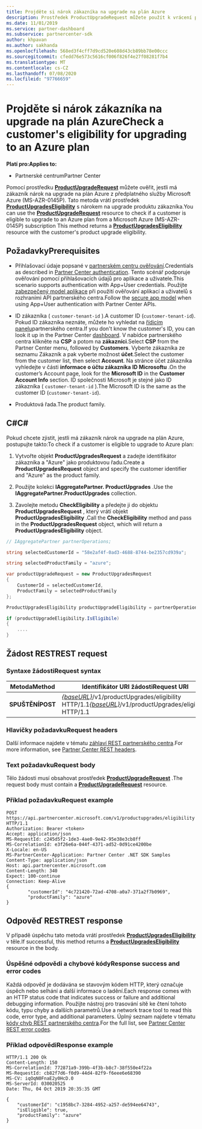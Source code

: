 ```yaml
---
title: Projděte si nárok zákazníka na upgrade na plán Azure
description: Prostředek ProductUpgradeRequest můžete použít k vrácení prostředku ProductUpgradesEligibility, abyste zjistili, jestli má zákazník nárok na upgrade z předplatného Microsoft Azure (MS-AZR-0145P) na plán Azure.
ms.date: 11/01/2019
ms.service: partner-dashboard
ms.subservice: partnercenter-sdk
author: khpavan
ms.author: sakhanda
ms.openlocfilehash: 568ed3f4cff7d9cd520e608d43cb89bb78e00ccc
ms.sourcegitcommit: cfedd76e573c5616cf006f826f4e27f08281f7b4
ms.translationtype: MT
ms.contentlocale: cs-CZ
ms.lasthandoff: 07/08/2020
ms.locfileid: "97766659"
---
```

# <a name="check-a-customers-eligibility-for-upgrading-to-an-azure-plan"></a><span data-ttu-id="4e86c-103">Projděte si nárok zákazníka na upgrade na plán Azure</span><span class="sxs-lookup"><span data-stu-id="4e86c-103">Check a customer's eligibility for upgrading to an Azure plan</span></span>

<span data-ttu-id="4e86c-104">**Platí pro:**</span><span class="sxs-lookup"><span data-stu-id="4e86c-104">**Applies to:**</span></span>

- <span data-ttu-id="4e86c-105">Partnerské centrum</span><span class="sxs-lookup"><span data-stu-id="4e86c-105">Partner Center</span></span>

<span data-ttu-id="4e86c-106">Pomocí prostředku [**ProductUpgradeRequest**](product-upgrade-resources.md#productupgraderequest) můžete ověřit, jestli má zákazník nárok na upgrade na plán Azure z předplatného služby Microsoft Azure (MS-AZR-0145P). Tato metoda vrátí prostředek [**ProductUpgradesEligibility**](product-upgrade-resources.md#productupgradeseligibility) s nárokem na upgrade produktu zákazníka.</span><span class="sxs-lookup"><span data-stu-id="4e86c-106">You can use the [**ProductUpgradeRequest**](product-upgrade-resources.md#productupgraderequest) resource to check if a customer is eligible to upgrade to an Azure plan from a Microsoft Azure (MS-AZR-0145P) subscription This method returns a [**ProductUpgradesEligibility**](product-upgrade-resources.md#productupgradeseligibility) resource with the customer's product upgrade eligibility.</span></span>

## <a name="prerequisites"></a><span data-ttu-id="4e86c-107">Požadavky</span><span class="sxs-lookup"><span data-stu-id="4e86c-107">Prerequisites</span></span>

- <span data-ttu-id="4e86c-108">Přihlašovací údaje popsané v [partnerském centru ověřování](partner-center-authentication.md).</span><span class="sxs-lookup"><span data-stu-id="4e86c-108">Credentials as described in [Partner Center authentication](partner-center-authentication.md).</span></span> <span data-ttu-id="4e86c-109">Tento scénář podporuje ověřování pomocí přihlašovacích údajů pro aplikace a uživatele.</span><span class="sxs-lookup"><span data-stu-id="4e86c-109">This scenario supports authentication with App+User credentials.</span></span> <span data-ttu-id="4e86c-110">Použijte [zabezpečený model aplikace](enable-secure-app-model.md) při použití ověřování aplikací a uživatelů s rozhraními API partnerského centra.</span><span class="sxs-lookup"><span data-stu-id="4e86c-110">Follow the [secure app model](enable-secure-app-model.md) when using App+User authentication with Partner Center APIs.</span></span>

- <span data-ttu-id="4e86c-111">ID zákazníka ( `customer-tenant-id` ).</span><span class="sxs-lookup"><span data-stu-id="4e86c-111">A customer ID (`customer-tenant-id`).</span></span> <span data-ttu-id="4e86c-112">Pokud ID zákazníka neznáte, můžete ho vyhledat na [řídicím panelu](https://partner.microsoft.com/dashboard)partnerského centra.</span><span class="sxs-lookup"><span data-stu-id="4e86c-112">If you don't know the customer's ID, you can look it up in the Partner Center [dashboard](https://partner.microsoft.com/dashboard).</span></span> <span data-ttu-id="4e86c-113">V nabídce partnerského centra klikněte na **CSP** a potom na **zákazníci**.</span><span class="sxs-lookup"><span data-stu-id="4e86c-113">Select **CSP** from the Partner Center menu, followed by **Customers**.</span></span> <span data-ttu-id="4e86c-114">Vyberte zákazníka ze seznamu Zákazník a pak vyberte možnost **účet**.</span><span class="sxs-lookup"><span data-stu-id="4e86c-114">Select the customer from the customer list, then select **Account**.</span></span> <span data-ttu-id="4e86c-115">Na stránce účet zákazníka vyhledejte v části **informace o účtu zákazníka** **ID Microsoftu** .</span><span class="sxs-lookup"><span data-stu-id="4e86c-115">On the customer’s Account page, look for the **Microsoft ID** in the **Customer Account Info** section.</span></span> <span data-ttu-id="4e86c-116">ID společnosti Microsoft je stejné jako ID zákazníka ( `customer-tenant-id` ).</span><span class="sxs-lookup"><span data-stu-id="4e86c-116">The Microsoft ID is the same as the customer ID  (`customer-tenant-id`).</span></span>

- <span data-ttu-id="4e86c-117">Produktová řada.</span><span class="sxs-lookup"><span data-stu-id="4e86c-117">The product family.</span></span>

## <a name="c"></a><span data-ttu-id="4e86c-118">C\#</span><span class="sxs-lookup"><span data-stu-id="4e86c-118">C\#</span></span>

<span data-ttu-id="4e86c-119">Pokud chcete zjistit, jestli má zákazník nárok na upgrade na plán Azure, postupujte takto:</span><span class="sxs-lookup"><span data-stu-id="4e86c-119">To check if a customer is eligible to upgrade to Azure plan:</span></span>

1. <span data-ttu-id="4e86c-120">Vytvořte objekt **ProductUpgradesRequest** a zadejte identifikátor zákazníka a "Azure" jako produktovou řadu.</span><span class="sxs-lookup"><span data-stu-id="4e86c-120">Create a **ProductUpgradesRequest** object and specify the customer identifier and "Azure" as the product family.</span></span>

2. <span data-ttu-id="4e86c-121">Použijte kolekci **IAggregatePartner. ProductUpgrades** .</span><span class="sxs-lookup"><span data-stu-id="4e86c-121">Use the **IAggregatePartner.ProductUpgrades** collection.</span></span>
3. <span data-ttu-id="4e86c-122">Zavolejte metodu **CheckEligibility** a předejte ji do objektu **ProductUpgradesRequest** , který vrátí objekt **ProductUpgradesEligibility** .</span><span class="sxs-lookup"><span data-stu-id="4e86c-122">Call the **CheckEligibility** method and pass in the **ProductUpgradesRequest** object, which will return a **ProductUpgradesEligibility** object.</span></span>

```csharp
// IAggregatePartner partnerOperations;

string selectedCustomerId = "58e2af4f-0ad3-4688-8744-be2357cd939a";

string selectedProductFamily = "azure";

var productUpgradeRequest = new ProductUpgradesRequest
{
    CustomerId = selectedCustomerId,
    ProductFamily = selectedProductFamily
};

ProductUpgradesEligibility productUpgradeEligibility = partnerOperations.ProductUpgrades.CheckEligibility(productUpgradeRequest);

if (productUpgradeEligibility.IsEligibile)
{
    ....
}

```

## <a name="rest-request"></a><span data-ttu-id="4e86c-123">Žádost REST</span><span class="sxs-lookup"><span data-stu-id="4e86c-123">REST request</span></span>

### <a name="request-syntax"></a><span data-ttu-id="4e86c-124">Syntaxe žádosti</span><span class="sxs-lookup"><span data-stu-id="4e86c-124">Request syntax</span></span>

| <span data-ttu-id="4e86c-125">Metoda</span><span class="sxs-lookup"><span data-stu-id="4e86c-125">Method</span></span>   | <span data-ttu-id="4e86c-126">Identifikátor URI žádosti</span><span class="sxs-lookup"><span data-stu-id="4e86c-126">Request URI</span></span>                                                                                   |
|----------|-----------------------------------------------------------------------------------------------|
| <span data-ttu-id="4e86c-127">**SPUŠTĚNÍ**</span><span class="sxs-lookup"><span data-stu-id="4e86c-127">**POST**</span></span> | <span data-ttu-id="4e86c-128">[*{baseURL}*](partner-center-rest-urls.md)/v1/productUpgrades/eligibility HTTP/1.1</span><span class="sxs-lookup"><span data-stu-id="4e86c-128">[*{baseURL}*](partner-center-rest-urls.md)/v1/productUpgrades/eligibility HTTP/1.1</span></span> |

### <a name="request-headers"></a><span data-ttu-id="4e86c-129">Hlavičky požadavku</span><span class="sxs-lookup"><span data-stu-id="4e86c-129">Request headers</span></span>

<span data-ttu-id="4e86c-130">Další informace najdete v tématu [záhlaví REST partnerského centra](headers.md).</span><span class="sxs-lookup"><span data-stu-id="4e86c-130">For more information, see [Partner Center REST headers](headers.md).</span></span>

### <a name="request-body"></a><span data-ttu-id="4e86c-131">Text požadavku</span><span class="sxs-lookup"><span data-stu-id="4e86c-131">Request body</span></span>

<span data-ttu-id="4e86c-132">Tělo žádosti musí obsahovat prostředek [**ProductUpgradeRequest**](product-upgrade-resources.md#productupgraderequest) .</span><span class="sxs-lookup"><span data-stu-id="4e86c-132">The request body must contain a [**ProductUpgradeRequest**](product-upgrade-resources.md#productupgraderequest) resource.</span></span>

### <a name="request-example"></a><span data-ttu-id="4e86c-133">Příklad požadavku</span><span class="sxs-lookup"><span data-stu-id="4e86c-133">Request example</span></span>

```http
POST https://api.partnercenter.microsoft.com/v1/productupgrades/eligibility HTTP/1.1
Authorization: Bearer <token>
Accept: application/json
MS-RequestId: c245d5f2-1de3-4ae0-9e42-95e38e3cb8ff
MS-CorrelationId: e3f26e6a-044f-4371-ad52-0d91ce4200be
X-Locale: en-US
MS-PartnerCenter-Application: Partner Center .NET SDK Samples
Content-Type: application/json
Host: api.partnercenter.microsoft.com
Content-Length: 340
Expect: 100-continue
Connection: Keep-Alive
{
        "customerId": "4c721420-72ad-4708-a0a7-371a2f7b0969",
        "productFamily": "azure"
}
```

## <a name="rest-response"></a><span data-ttu-id="4e86c-134">Odpověď REST</span><span class="sxs-lookup"><span data-stu-id="4e86c-134">REST response</span></span>

<span data-ttu-id="4e86c-135">V případě úspěchu tato metoda vrátí prostředek [**ProductUpgradesEligibility**](product-upgrade-resources.md#productupgradeseligibility) v těle.</span><span class="sxs-lookup"><span data-stu-id="4e86c-135">If successful, this method returns a [**ProductUpgradesEligibility**](product-upgrade-resources.md#productupgradeseligibility) resource in the body.</span></span>

### <a name="response-success-and-error-codes"></a><span data-ttu-id="4e86c-136">Úspěšné odpovědi a chybové kódy</span><span class="sxs-lookup"><span data-stu-id="4e86c-136">Response success and error codes</span></span>

<span data-ttu-id="4e86c-137">Každá odpověď je dodávána se stavovým kódem HTTP, který označuje úspěch nebo selhání a další informace o ladění.</span><span class="sxs-lookup"><span data-stu-id="4e86c-137">Each response comes with an HTTP status code that indicates success or failure and additional debugging information.</span></span> <span data-ttu-id="4e86c-138">Použijte nástroj pro trasování sítě ke čtení tohoto kódu, typu chyby a dalších parametrů.</span><span class="sxs-lookup"><span data-stu-id="4e86c-138">Use a network trace tool to read this code, error type, and additional parameters.</span></span> <span data-ttu-id="4e86c-139">Úplný seznam najdete v tématu [kódy chyb REST partnerského centra](error-codes.md).</span><span class="sxs-lookup"><span data-stu-id="4e86c-139">For the full list, see [Partner Center REST error codes](error-codes.md).</span></span>

### <a name="response-example"></a><span data-ttu-id="4e86c-140">Příklad odpovědi</span><span class="sxs-lookup"><span data-stu-id="4e86c-140">Response example</span></span>

```http
HTTP/1.1 200 Ok
Content-Length: 150
MS-CorrelationId: 772871a9-399b-4f3b-b8c7-38f550e4f22a
MS-RequestId: cb82f7d6-f0d9-44d4-82f9-f6eee6e68390
MS-CV: iqOqN0FnaE2y0HcD.0
MS-ServerId: 030020525
Date: Thu, 04 Oct 2019 20:35:35 GMT

{
    "customerId": "c1958bc7-3284-4952-a257-de594ee64743",
    "isEligible": true,
    "productFamily": "azure"
}
```
